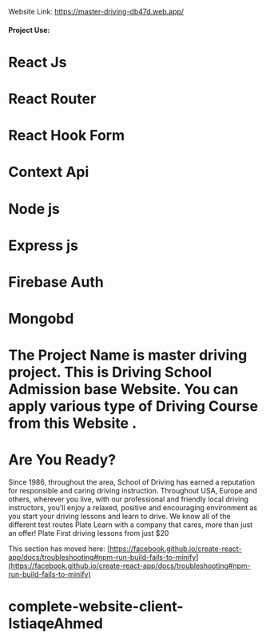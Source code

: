 Website Link: https://master-driving-db47d.web.app/

#### Project Use:

# React Js

# React Router

# React Hook Form

# Context Api

# Node js

# Express js

# Firebase Auth

# Mongobd

# The Project Name is master driving project. This is Driving School Admission base Website. You can apply various type of Driving Course from this Website .

# Are You Ready?

Since 1986, throughout the area, School of Driving has earned a reputation for responsible and caring driving instruction. Throughout USA, Europe and others, wherever you live, with our professional and friendly local driving instructors, you’ll enjoy a relaxed, positive and encouraging environment as you start your driving lessons and learn to drive.
We know all of the different test routes
Plate Learn with a company that cares, more than just an offer!
Plate First driving lessons from just $20

This section has moved here: [https://facebook.github.io/create-react-app/docs/troubleshooting#npm-run-build-fails-to-minify](https://facebook.github.io/create-react-app/docs/troubleshooting#npm-run-build-fails-to-minify)

# complete-website-client-IstiaqeAhmed
